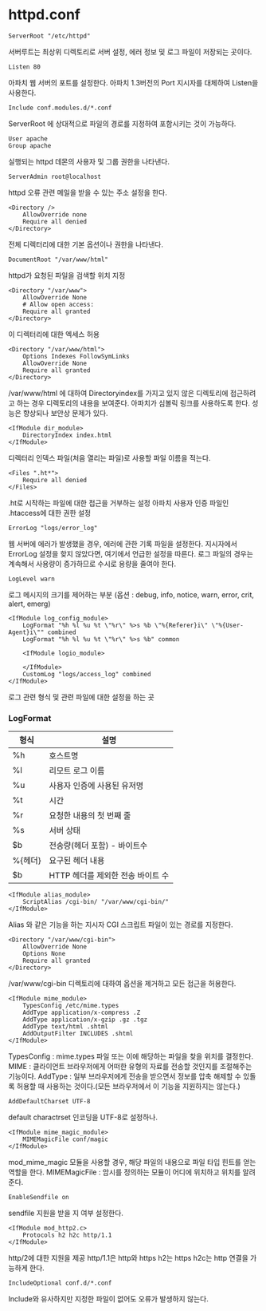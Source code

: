 # httpd.conf

    ServerRoot "/etc/httpd"

서버루트는 최상위 디렉토리로 서버 설정, 에러 정보 및 로그 파일이 저장되는 곳이다.

	Listen 80

아파치 웹 서버의 포트를 설정한다.
아파치 1.3버전의 Port 지시자를 대체하여 Listen을 사용한다.

	Include conf.modules.d/*.conf

ServerRoot 에 상대적으로 파일의 경로를 지정하여 포함시키는 것이 가능하다.

	User apache
	Group apache

실행되는 httpd 데몬의 사용자 및 그룹 권한을 나타낸다.

	ServerAdmin root@localhost

httpd 오류 관련 메일을 받을 수 있는 주소 설정을 한다.

	<Directory />
		AllowOverride none
		Require all denied
	</Directory>

전체 디렉터리에 대한 기본 옵션이나 권한을 나타낸다.

	DocumentRoot "/var/www/html"

httpd가 요청된 파일을 검색할 위치 지정

	<Directory "/var/www">
		AllowOverride None
		# Allow open access:
		Require all granted
	</Directory>

이 디렉터리에 대한 엑세스 허용

	<Directory "/var/www/html">
		Options Indexes FollowSymLinks
		AllowOverride None
		Require all granted
	</Directory>

/var/www/html 에 대하여 Directoryindex를 가지고 있지 않은 디렉토리에 접근하려고 하는 경우 디렉토리의 내용을 보여준다. 아파치가 심볼릭 링크를 사용하도록 한다. 성능은 향상되나 보안상 문제가 있다.

	<IfModule dir_module>
		DirectoryIndex index.html
	</IfModule>

디렉터리 인덱스 파일(처음 열리는 파일)로 사용할 파일 이름을 적는다.
	
	<Files ".ht*">
		Require all denied
	</Files>

.ht로 시작하는 파일에 대한 접근을 거부하는 설정
아파치 사용자 인증 파일인 .htaccess에 대한 권한 설정

	ErrorLog "logs/error_log"

웹 서버에  에러가 발생했을 경우, 에러에 관한 기록 파일을 설정한다.
<VirtualHost> 지시자에서 ErrorLog 설정을  핮지 않았다면, 여기에서 언급한 설정을 따른다.
로그 파일의  경우는 계속해서 사용량이 증가하므로 수시로 용량을 줄여야 한다.

	LogLevel warn

로그 메시지의 크기를 제어하는 부분 (옵션 : debug, info, notice, warn, error, crit, alert, emerg)

	<IfModule log_config_module>
		LogFormat "%h %l %u %t \"%r\" %>s %b \"%{Referer}i\" \"%{User-Agent}i\"" combined
		LogFormat "%h %l %u %t \"%r\" %>s %b" common

		<IfModule logio_module>
			
		</IfModule>
		CustomLog "logs/access_log" combined
	</IfModule>

로그 관련 형식 및 관련 파일에 대한 설정을 하는 곳

### LogFormat

| 형식 | 설명 |
| --- | --- |
|%h|호스트명|
|%l|리모트 로그 이름|
|%u|사용자 인증에 사용된 유저명|
|%t|시간|
|%r|요청한 내용의 첫 번째 줄|
|%s|서버 상태|
|$b|전송량(헤더 포함) - 바이트수|
|%{헤더}|요구된 헤더 내용|
|$b|HTTP 헤더를 제외한 전송 바이트 수|

	<IfModule alias_module>
		ScriptAlias /cgi-bin/ "/var/www/cgi-bin/"
	</IfModule>

Alias 와 같은 기능을 하는 지시자
CGI 스크립트 파일이 있는 경로를 지정한다.

	<Directory "/var/www/cgi-bin">
		AllowOverride None
		Options None
		Require all granted
	</Directory>

/var/www/cgi-bin 디렉토리에 대하여 옵션을 제거하고 모든 접근을 허용한다.

	<IfModule mime_module>
		TypesConfig /etc/mime.types
		AddType application/x-compress .Z
		AddType application/x-gzip .gz .tgz
		AddType text/html .shtml
		AddOutputFilter INCLUDES .shtml
	</IfModule>

TypesConfig : mime.types 파일 또는 이에 해당하는 파일을 찾을 위치를 결정한다.
MIME : 클라이언트 브라우저에게 어떠한 유형의 자료를 전송할 것인지를 조절해주는 기능이다.
AddType : 일부 브라우저에게 전송을 받으면서 정보를 압축 해제할 수 있돌록 허용할 때 사용하는 것이다.(모든 브라우저에서 이 기능을 지원하지는 않는다.)

	AddDefaultCharset UTF-8

default charactrset 인코딩을 UTF-8로 설정하나.

	<IfModule mime_magic_module>
		MIMEMagicFile conf/magic
	</IfModule>

mod_mime_magic 모듈을 사용할 경우, 해당 파일의 내용으로 파일 타입 힌트를 얻는 역할을 한다.
MIMEMagicFile : 암시를 정의하는 모듈이 어디에 위치하고 위치를 알려준다.  

	EnableSendfile on

sendfile 지원을 받을 지 여부 설정한다.

	<IfModule mod_http2.c>
		Protocols h2 h2c http/1.1
	</IfModule>

http/2에 대한 지원을 제공
http/1.1은 http와 https h2는 https h2c는 http 연결을 가능하게 한다.

	IncludeOptional conf.d/*.conf
	
Include와 유사하지만 지정한 파일이 없어도 오류가 발생하지 않는다.
